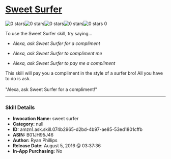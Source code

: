 # [Sweet Surfer](http://alexa.amazon.com/#skills/amzn1.ask.skill.074b2965-d2bd-4b97-ae85-53ed1801cffb)
![0 stars](../../images/ic_star_border_black_18dp_1x.png)![0 stars](../../images/ic_star_border_black_18dp_1x.png)![0 stars](../../images/ic_star_border_black_18dp_1x.png)![0 stars](../../images/ic_star_border_black_18dp_1x.png)![0 stars](../../images/ic_star_border_black_18dp_1x.png) 0

To use the Sweet Surfer skill, try saying...

* *Alexa, ask Sweet Surfer for a compliment*

* *Alexa, ask Sweet Surfer to compliment me*

* *Alexa, ask Sweet Surfer to pay me a compliment*

This skill will pay you a compliment in the style of a surfer bro! All you have to do is ask.
<br><br>
"Alexa, ask Sweet Surfer for a compliment!"

***

### Skill Details

* **Invocation Name:** sweet surfer
* **Category:** null
* **ID:** amzn1.ask.skill.074b2965-d2bd-4b97-ae85-53ed1801cffb
* **ASIN:** B01JH95J46
* **Author:** Ryan Phillips
* **Release Date:** August 5, 2016 @ 03:37:36
* **In-App Purchasing:** No

